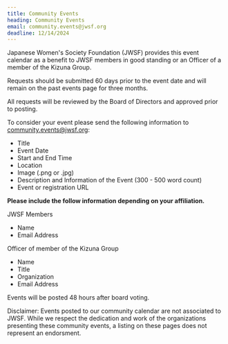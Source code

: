 ```yaml
---
title: Community Events
heading: Community Events
email: community.events@jwsf.org
deadline: 12/14/2024
---
```


Japanese Women's Society Foundation (JWSF) provides this event calendar as a benefit to JWSF members in good standing or an Officer of a member of the Kizuna Group.

Requests should be submitted 60 days prior to the event date and will remain on the past events page for three months.

All requests will be reviewed by the Board of Directors and approved prior to posting.

To consider your event please send the following information to community.events@jwsf.org:

- Title
- Event Date
- Start and End Time
- Location
- Image (.png or .jpg)
- Description and Information of the Event (300 - 500 word count)
- Event or registration URL

__Please include the follow information depending on your affiliation.__

JWSF Members
- Name
- Email Address

Officer of member of the Kizuna Group
- Name
- Title
- Organization
- Email Address

Events will be posted 48 hours after board voting.

Disclaimer: Events posted to our community calendar are not associated to JWSF. While we respect the dedication and work of the organizations presenting these community events, a listing on these pages does not represent an endorsment.
